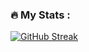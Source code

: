 ### :fire: My Stats :
[![GitHub Streak](http://github-readme-streak-stats.herokuapp.com?user=mencretsu&theme=dark&background=000000)](https://git.io/streak-stats)
